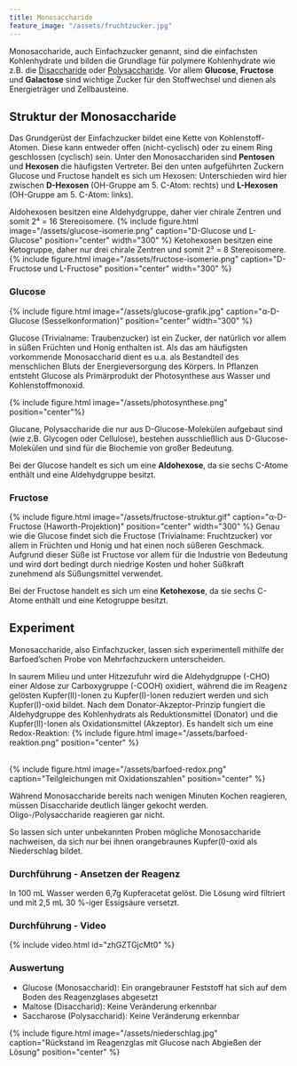 ```yaml
---
title: Monosaccharide
feature_image: "/assets/fruchtzucker.jpg"
---
```


Monosaccharide, auch Einfachzucker genannt, sind die einfachsten Kohlenhydrate und bilden die Grundlage für polymere Kohlenhydrate wie z.B. die [Disaccharide](/disaccharide) oder [Polysaccharide](/polysaccharide).
Vor allem **Glucose**, **Fructose** und **Galactose** sind wichtige Zucker für den Stoffwechsel und dienen als Energieträger und Zellbausteine.

## Struktur der Monosaccharide
Das Grundgerüst der Einfachzucker bildet eine Kette von Kohlenstoff-Atomen. Diese kann entweder offen (nicht-cyclisch) oder zu einem Ring geschlossen (cyclisch) sein.
Unter den Monosacchariden sind **Pentosen** und **Hexosen** die häufigsten Vertreter.
Bei den unten aufgeführten Zuckern Glucose und Fructose handelt es sich um Hexosen:
Unterschieden wird hier zwischen **D-Hexosen** (OH-Gruppe am 5. C-Atom: rechts) und **L-Hexosen** (OH-Gruppe am 5. C-Atom: links).

Aldohexosen besitzen eine Aldehydgruppe, daher vier chirale Zentren und somit 2⁴ = 16 Stereoisomere.
{% include figure.html image="/assets/glucose-isomerie.png" caption="D-Glucose und L-Glucose" position="center" width="300" %}
Ketohexosen besitzen eine Ketogruppe, daher nur drei chirale Zentren und somit 2³ = 8 Stereoisomere.
{% include figure.html image="/assets/fructose-isomerie.png" caption="D-Fructose und L-Fructose" position="center" width="300" %}

### Glucose
{% include figure.html image="/assets/glucose-grafik.jpg" caption="α-D-Glucose (Sesselkonformation)" position="center" width="300" %}

Glucose (Trivialname: Traubenzucker) ist ein Zucker, der natürlich vor allem in süßen Früchten und Honig enthalten ist. Als das am häufigsten vorkommende Monosaccharid dient es u.a. als Bestandteil des menschlichen Bluts der Energieversorgung des Körpers.
In Pflanzen entsteht Glucose als Primärprodukt der Photosynthese aus Wasser und Kohlenstoffmonoxid.

{% include figure.html image="/assets/photosynthese.png" position="center"%}

Glucane, Polysaccharide die nur aus D-Glucose-Molekülen aufgebaut sind (wie z.B. Glycogen oder Cellulose), bestehen ausschließlich aus D-Glucose-Molekülen und sind für die Biochemie von großer Bedeutung.

Bei der Glucose handelt es sich um eine **Aldohexose**, da sie sechs C-Atome enthält und eine Aldehydgruppe besitzt.

### Fructose
{% include figure.html image="/assets/fructose-struktur.gif" caption="α-D-Fructose (Haworth-Projektion)" position="center" width="300" %}
Genau wie die Glucose findet sich die Fructose (Trivialname: Fruchtzucker) vor allem in Früchten und Honig und hat einen noch süßeren Geschmack. Aufgrund dieser Süße ist Fructose vor allem für die Industrie von Bedeutung und wird dort bedingt durch niedrige Kosten und hoher Süßkraft
zunehmend als Süßungsmittel verwendet.

Bei der Fructose handelt es sich um eine **Ketohexose**, da sie sechs C-Atome enthält und eine Ketogruppe besitzt.

## Experiment
Monosaccharide, also Einfachzucker, lassen sich experimentell mithilfe der Barfoed’schen Probe von Mehrfachzuckern unterscheiden.

In saurem Milieu und unter Hitzezufuhr wird die Aldehydgruppe (-CHO) einer Aldose zur Carboxygruppe (-COOH) oxidiert, während die im Reagenz gelösten Kupfer(II)-Ionen zu Kupfer(I)-Ionen reduziert werden und sich Kupfer(I)-oxid bildet.
Nach dem Donator-Akzeptor-Prinzip fungiert die Aldehydgruppe des Kohlenhydrats als Reduktionsmittel (Donator) und die Kupfer(II)-Ionen als Oxidationsmittel (Akzeptor). Es handelt sich um eine Redox-Reaktion:
{% include figure.html image="/assets/barfoed-reaktion.png" position="center" %}<br/><br/>

{% include figure.html image="/assets/barfoed-redox.png" caption="Teilgleichungen mit Oxidationszahlen" position="center" %}

Während Monosaccharide bereits nach wenigen Minuten Kochen reagieren, müssen Disaccharide deutlich länger gekocht werden. Oligo-/Polysaccharide reagieren gar nicht.


So lassen sich unter unbekannten Proben mögliche Monosaccharide nachweisen, da sich nur bei ihnen orangebraunes Kupfer(I)-oxid als Niederschlag bildet.

### Durchführung - Ansetzen der Reagenz
In 100 mL Wasser werden 6,7g Kupferacetat gelöst. Die Lösung wird filtriert und mit 2,5 mL 30 %-iger Essigsäure versetzt.
### Durchführung - Video
{% include video.html id="zhGZTGjcMt0" %}

### Auswertung
- Glucose (Monosaccharid): Ein orangebrauner Feststoff hat sich auf dem Boden des Reagenzglases abgesetzt
- Maltose (Disaccharid): Keine Veränderung erkennbar
- Saccharose (Polysaccharid): Keine Veränderung erkennbar

{% include figure.html image="/assets/niederschlag.jpg" caption="Rückstand im Reagenzglas mit Glucose nach Abgießen der Lösung" position="center" %}
